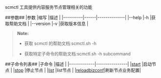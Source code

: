 scmctl 工具提供内容服务节点管理相关的功能

##参数##
|参数      |缩写  |描述          |
|----------|------|--------------|
|--help    |-h    |获取帮助文档  |
|--version |-v    |获取版本信息  |
>  **Note:**
>
>  * 获取 scmctl 的帮助文档:scmctl.sh -h
>
>  * 获取特定子命令的帮助文档:scmctl.sh -h subcommand

##子命令列表##
|子命令       |描述            |
|-------------|----------------|
|[start][start]       |启动节点        |
|[stop][stop]    |停止节点        |
|[list][list]     |list节点        |
|[reloadbizconf][reloadbizconf]|刷新节点业务配置|


[start]:Maintainance/Tools/Scmctl/start.md
[stop]:Maintainance/Tools/Scmctl/stop.md
[list]:Maintainance/Tools/Scmctl/list.md
[reloadbizconf]:Maintainance/Tools/Scmctl/reloadbizconf.md

